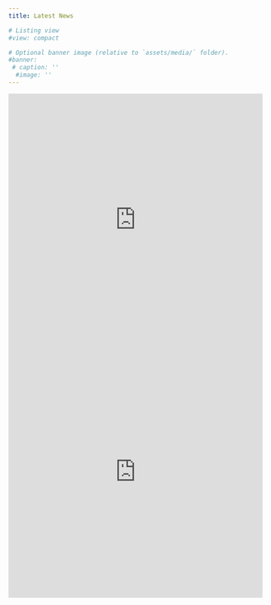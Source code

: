 ```yaml
---
title: Latest News

# Listing view
#view: compact

# Optional banner image (relative to `assets/media/` folder).
#banner:
 # caption: ''
  #image: ''
---
```


<div class="row" id = "linkedframes">
	<div class="col-6">
 	 	<iframe src="https://www.linkedin.com/embed/feed/update/urn:li:share:7041046730468958209" height="608" width="504" frameborder="0" allowfullscreen="" title="Embedded post"></iframe>
 	 </div>
	 <div class="col-6">
 		<iframe src="https://www.linkedin.com/embed/feed/update/urn:li:share:7039521660856602624" height="737" width="504" frameborder="0" allowfullscreen="" title="Embedded post"></iframe>
	 </div>
</div>

<style>
	#linkedframes iframe {height: 500px !important}
</style>